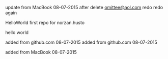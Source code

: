 update from MacBook 08-07-2015
after delete omittee@aol.com
redo
redo again

HelloWorld
first repo for norzan.husto

hello world

added from github.com 08-07-2015
added from github.com 08-07-2015

added from MacBook 08-07-2015
